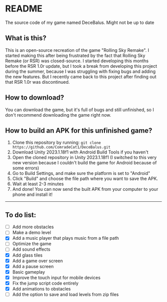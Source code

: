 # README
The source code of my game named DeceBalus. Might not be up to date

## What is this?
This is an open-source recreation of the game "Rolling Sky Remake". I started making this after being frustrated by 
the fact that Rolling Sky Remake (or RSR) was closed-source. I started developing this months before the RSR 1.0r update,
but I took a break from developing this project during the summer, because I was struggling with fixing bugs and adding the
new features. But I recently came back to this project after finding out that RSR 1.0r was discontinued.

## How to download?
You can download the game, but it's full of bugs and still unfinished, so I don't recommend downloading the game right now.

## How to build an APK for this unfinished game?
1. Clone this repository by running:
 ```git clone https://github.com/ComradeCat1/DeceBalus.git```
2. Download Unity 2023.1.18f1 with Android Build Tools if you haven't
3. Open the cloned repository in Unity 2023.1.18f1 (I switched to this very new version because I couldn't build the game for Android because of some errors)
4. Go to Build Settings, and make sure the platform is set to "Android"
5. Click "Build" and choose the file path where you want to save the APK.
6. Wait at least 2-3 minutes
7. And done! You can now send the built APK from your computer to your phone and install it!

---

## To do list:
- [ ] Add more obstacles
- [ ] Make a demo level
- [x] Add a music player that plays music from a file path
- [ ] Optimize the game
- [ ] Add sound effects
- [x] Add glass tiles
- [x] Add a game over screen
- [x] Add a pause screen
- [x] Basic gameplay
- [x] Improve the touch input for mobile devices
- [x] Fix the jump script code entirely
- [x] Add animations to obstacles
- [ ] Add the option to save and load levels from zip files
